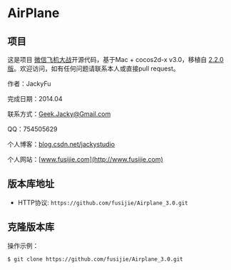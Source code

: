 # AirPlane


## 项目

这是项目 [微信飞机大战](https://github.com/fusijie/Airplane_3.0.git)开源代码，基于Mac + cocos2d-x v3.0，移植自 [2.2.0版](https://github.com/fusijie/Airplane_2.2.0.git)。欢迎访问，如有任何问题请联系本人或直接pull request。

作者：JackyFu

完成日期：2014.04

联系方式：Geek.Jacky@Gmail.com

QQ：754505629

个人博客：[blog.csdn.net/jackystudio](http://blog.csdn.net/jackystudio) 

个人网站：[www.fusijie.com](http://www.fusijie.com)

## 版本库地址

* HTTP协议: `https://github.com/fusijie/Airplane_3.0.git` 

## 克隆版本库

操作示例：

    $ git clone https://github.com/fusijie/Airplane_3.0.git
